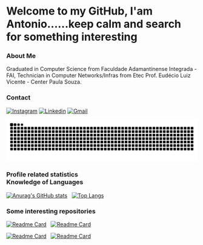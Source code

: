 # Welcome to my GitHub, I'am Antonio......keep calm and search for something interesting

### About Me 
Graduated in Computer Science from Faculdade Adamantinense Integrada - FAI, Technician in Computer Networks/Infras from Etec Prof. Eudécio Luiz Vicente - Center Paula Souza.

### Contact
[![Instagram](https://img.shields.io/badge/Instagram-E4405F?style=for-the-badge&logo=instagram&logoColor=white)](https://www.instagram.com/malheirosan/)
[![Linkedin](https://img.shields.io/badge/LinkedIn-0077B5?style=for-the-badge&logo=linkedin&logoColor=white)](https://www.linkedin.com/in/antonio-malheiros-68ba55226/)
[![Gmail](https://img.shields.io/badge/Gmail-D14836?style=for-the-badge&logo=gmail&logoColor=white)](https://www.google.com/intl/pt-BR/gmail/about/)

<picture>
  <source media="(prefers-color-scheme: dark)" srcset="https://raw.githubusercontent.com/antoniomalheirs/antoniomalheirs/output/github-contribution-grid-snake-dark.svg">
  <source media="(prefers-color-scheme: light)" srcset="https://raw.githubusercontent.com/antoniomalheirs/antoniomalheirs/output/github-contribution-grid-snake.svg">
  <img alt="github contribution grid snake animation" src="https://raw.githubusercontent.com/antoniomalheirs/antoniomalheirs/output/github-contribution-grid-snake.svg">
</picture>

### <p>Profile related statistics &nbsp;&nbsp;&nbsp;&nbsp;&nbsp;&nbsp;&nbsp;&nbsp;&nbsp;&nbsp;&nbsp;&nbsp;&nbsp;&nbsp;&nbsp;&nbsp;&nbsp;&nbsp;&nbsp;&nbsp;&nbsp;&nbsp;&nbsp;&nbsp;&nbsp;&nbsp;&nbsp;&nbsp;&nbsp;&nbsp;&nbsp;&nbsp;&nbsp;&nbsp;&nbsp;&nbsp;&nbsp;&nbsp;&nbsp;&nbsp;&nbsp;&nbsp;&nbsp;&nbsp;&nbsp;&nbsp;&nbsp;&nbsp;&nbsp;&nbsp;&nbsp;&nbsp;&nbsp;&nbsp;&nbsp;&nbsp;&nbsp; Knowledge of Languages </p> 

[![Anurag's GitHub stats](https://github-readme-stats.vercel.app/api?username=antoniomalheirs&show_icons=true&theme=onedark&hide_title=true&include_all_commits=true)](https://youtu.be/dQw4w9WgXcQ?t=42)&nbsp;&nbsp;
[![Top Langs](https://github-readme-stats.vercel.app/api/top-langs/?username=antoniomalheirs&show_icons=true&theme=onedark&hide_title=true)](https://youtu.be/dQw4w9WgXcQ?t=42)

### Some interesting repositories
[![Readme Card](https://github-readme-stats.vercel.app/api/pin/?username=antoniomalheirs&repo=gamehack&theme=onedark&show_owner=true)](https://github.com/antoniomalheirs/gamehack)&nbsp;&nbsp;
[![Readme Card](https://github-readme-stats.vercel.app/api/pin/?username=antoniomalheirs&repo=Assault_Cube_Trainer_with_Esp&theme=onedark&show_owner=true)](https://github.com/antoniomalheirs/Assault_Cube_Trainer_with_Esp)

[![Readme Card](https://github-readme-stats.vercel.app/api/pin/?username=antoniomalheirs&repo=Genius_1980&theme=onedark&show_owner=true)](https://github.com/antoniomalheirs/Genius_1980)&nbsp;&nbsp;
[![Readme Card](https://github-readme-stats.vercel.app/api/pin/?username=antoniomalheirs&repo=Python_Game&theme=onedark&show_owner=true)](https://github.com/antoniomalheirs/Python_Game)




